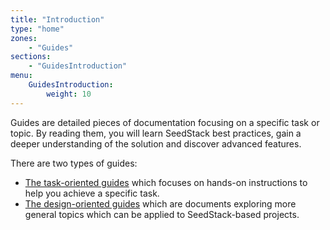 ```yaml
---
title: "Introduction"
type: "home"
zones:
    - "Guides"
sections:
    - "GuidesIntroduction"
menu:
    GuidesIntroduction:
        weight: 10
---
```


Guides are detailed pieces of documentation focusing on a specific task or topic. By reading them, you will learn SeedStack
best practices, gain a deeper understanding of the solution and discover advanced features. 

There are two types of guides:
 
* [The task-oriented guides](tasks) which focuses on hands-on instructions to help you achieve a specific task.
* [The design-oriented guides](design) which are documents exploring more general topics which can be applied
to SeedStack-based projects.